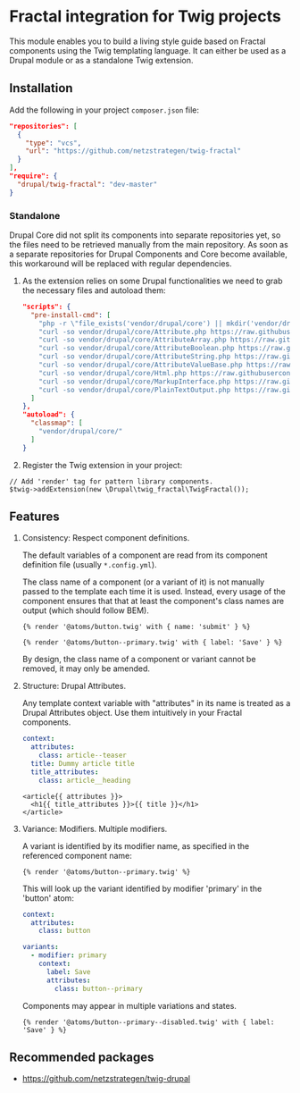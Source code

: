 # Fractal integration for Twig projects

This module enables you to build a living style guide based on Fractal components using the Twig templating language.
It can either be used as a Drupal module or as a standalone Twig extension.

## Installation
Add the following in your project `composer.json` file:

```json
"repositories": [
  {
    "type": "vcs",
    "url": "https://github.com/netzstrategen/twig-fractal"
  }
],
"require": {
  "drupal/twig-fractal": "dev-master"
}
```

### Standalone

Drupal Core did not split its components into separate repositories yet, so the files
need to be retrieved manually from the main repository. As soon as a separate
repositories for Drupal Components and Core become available, this workaround will be
replaced with regular dependencies.

1. As the extension relies on some Drupal functionalities we need to grab the necessary files and autoload them: 
    ```json
    "scripts": {
      "pre-install-cmd": [
        "php -r \"file_exists('vendor/drupal/core') || mkdir('vendor/drupal/core', 0775, TRUE);\"",
        "curl -so vendor/drupal/core/Attribute.php https://raw.githubusercontent.com/drupal/drupal/8.6.x/core/lib/Drupal/Core/Template/Attribute.php",
        "curl -so vendor/drupal/core/AttributeArray.php https://raw.githubusercontent.com/drupal/drupal/8.6.x/core/lib/Drupal/Core/Template/AttributeArray.php",
        "curl -so vendor/drupal/core/AttributeBoolean.php https://raw.githubusercontent.com/drupal/drupal/8.6.x/core/lib/Drupal/Core/Template/AttributeBoolean.php",
        "curl -so vendor/drupal/core/AttributeString.php https://raw.githubusercontent.com/drupal/drupal/8.6.x/core/lib/Drupal/Core/Template/AttributeString.php",
        "curl -so vendor/drupal/core/AttributeValueBase.php https://raw.githubusercontent.com/drupal/drupal/8.6.x/core/lib/Drupal/Core/Template/AttributeValueBase.php",
        "curl -so vendor/drupal/core/Html.php https://raw.githubusercontent.com/drupal/drupal/8.6.x/core/lib/Drupal/Component/Utility/Html.php",
        "curl -so vendor/drupal/core/MarkupInterface.php https://raw.githubusercontent.com/drupal/drupal/8.6.x/core/lib/Drupal/Component/Render/MarkupInterface.php",
        "curl -so vendor/drupal/core/PlainTextOutput.php https://raw.githubusercontent.com/drupal/drupal/8.6.x/core/lib/Drupal/Component/Render/PlainTextOutput.php"
      ]
    },
    "autoload": {
      "classmap": [
        "vendor/drupal/core/"
      ]
    }
    ```

2. Register the Twig extension in your project:

```
// Add 'render' tag for pattern library components.
$twig->addExtension(new \Drupal\twig_fractal\TwigFractal());
``` 

## Features

1. Consistency: Respect component definitions.

    The default variables of a component are read from its component definition
    file (usually `*.config.yml`).

    The class name of a component (or a variant of it) is not manually passed to
    the template each time it is used.  Instead, every usage of the component
    ensures that that at least the component's class names are output (which
    should follow BEM).

    ```twig
    {% render '@atoms/button.twig' with { name: 'submit' } %}

    {% render '@atoms/button--primary.twig' with { label: 'Save' } %}
    ```

    By design, the class name of a component or variant cannot be removed, it
    may only be amended.

2. Structure: Drupal Attributes.

    Any template context variable with "attributes" in its name is treated as a
    Drupal Attributes object.  Use them intuitively in your Fractal components.

    ```yml
    context:
      attributes:
        class: article--teaser
      title: Dummy article title
      title_attributes:
        class: article__heading
    ```
    ```twig
    <article{{ attributes }}>
      <h1{{ title_attributes }}>{{ title }}</h1>
    </article>
    ```

3. Variance: Modifiers. Multiple modifiers.

    A variant is identified by its modifier name, as specified in the referenced
    component name:

    ```twig
    {% render '@atoms/button--primary.twig' %}
    ```

    This will look up the variant identified by modifier 'primary' in the
    'button' atom:

    ```yml
    context:
      attributes:
        class: button

    variants:
      - modifier: primary
        context:
          label: Save
          attributes:
            class: button--primary
    ```

    Components may appear in multiple variations and states.

    ```twig
    {% render '@atoms/button--primary--disabled.twig' with { label: 'Save' } %}
    ```


## Recommended packages

* https://github.com/netzstrategen/twig-drupal
